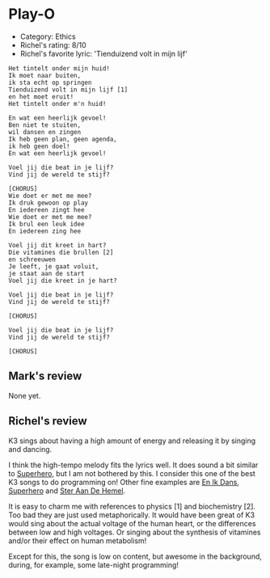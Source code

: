 # Play-O

 * Category: Ethics
 * Richel's rating: 8/10
 * Richel's  favorite lyric: 'Tienduizend volt in mijn lijf'

```
Het tintelt onder mijn huid!
Ik moet naar buiten,
ik sta echt op springen
Tienduizend volt in mijn lijf [1]
en het moet eruit!
Het tintelt onder m'n huid!

En wat een heerlijk gevoel!
Ben niet te stuiten,
wil dansen en zingen
Ik heb geen plan, geen agenda,
ik heb geen doel!
En wat een heerlijk gevoel!

Voel jij die beat in je lijf?
Vind jij de wereld te stijf?

[CHORUS]
Wie doet er met me mee?
Ik druk gewoon op play
En iedereen zingt hee
Wie doet er met me mee?
Ik brul een leuk idee
En iedereen zing hee

Voel jij dit kreet in hart?
Die vitamines die brullen [2]
en schreeuwen
Je leeft, je gaat voluit,
je staat aan de start
Voel jij die kreet in je hart?

Voel jij die beat in je lijf?
Vind jij de wereld te stijf?

[CHORUS]

Voel jij die beat in je lijf?
Vind jij de wereld te stijf?

[CHORUS]
```

## Mark's review

None yet.

## Richel's review

K3 sings about having a high amount of energy and releasing it by singing and dancing.

I think the high-tempo melody fits the lyrics well. It does sound a bit similar to
[Superhero](Superhero.md), but I am not bothered by this. I consider this one of the best
K3 songs to do programming on! Other fine examples are [En Ik Dans](EnIkDans.md), [Superhero](Superhero.md) and
[Ster Aan De Hemel](SterAanDeHemel.md).

It is easy to charm me with references to physics [1] and biochemistry [2]. Too bad they are
just used metaphorically. It would have been great of K3 would sing about the actual voltage
of the human heart, or the differences between low and high voltages. Or singing about the
synthesis of vitamines and/or their effect on human metabolism!

Except for this, the song is low on content, but awesome in the background, during, for example,
some late-night programming!

